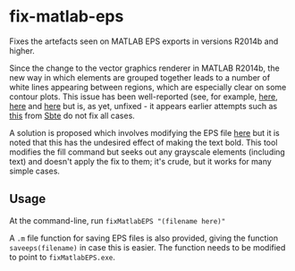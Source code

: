 # fix-matlab-eps
Fixes the artefacts seen on MATLAB EPS exports in versions R2014b and higher.

Since the change to the vector graphics renderer in MATLAB R2014b, the new way in which elements are grouped together leads to a number of white lines appearing between regions, which are especially clear on some contour plots. This issue has been well-reported (see, for example, [here](https://uk.mathworks.com/matlabcentral/answers/605456-print-eps-or-pdf-contourf-plot-with-edgecolor-none-leaves-white-lines-between-levels-need-to), [here](https://uk.mathworks.com/matlabcentral/answers/166366-white-line-etching-on-exported-eps-figures-in-r2014b) and [here](https://github.com/altmany/export_fig/issues/44) but is, as yet, unfixed - it appears earlier attempts such as [this](https://github.com/Sbte/fix_matlab_eps) from [Sbte](https://github.com/Sbte/) do not fix all cases.

A solution is proposed which involves modifying the EPS file [here](https://uk.mathworks.com/matlabcentral/answers/166366-white-line-etching-on-exported-eps-figures-in-r2014b) but it is noted that this has the undesired effect of making the text bold. This tool modifies the fill command but seeks out any grayscale elements (including text) and doesn't apply the fix to them; it's crude, but it works for many simple cases.

## Usage
At the command-line, run
`fixMatlabEPS "(filename here)"`

A `.m` file function for saving EPS files is also provided, giving the function `saveeps(filename)` in case this is easier. The function needs to be modified to point to `fixMatlabEPS.exe`.


